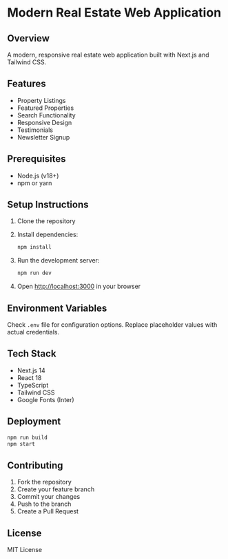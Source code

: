 # Modern Real Estate Web Application

## Overview
A modern, responsive real estate web application built with Next.js and Tailwind CSS.

## Features
- Property Listings
- Featured Properties
- Search Functionality
- Responsive Design
- Testimonials
- Newsletter Signup

## Prerequisites
- Node.js (v18+)
- npm or yarn

## Setup Instructions
1. Clone the repository
2. Install dependencies:
   ```bash
   npm install
   ```

3. Run the development server:
   ```bash
   npm run dev
   ```

4. Open [http://localhost:3000](http://localhost:3000) in your browser

## Environment Variables
Check `.env` file for configuration options. Replace placeholder values with actual credentials.

## Tech Stack
- Next.js 14
- React 18
- TypeScript
- Tailwind CSS
- Google Fonts (Inter)

## Deployment
```bash
npm run build
npm start
```

## Contributing
1. Fork the repository
2. Create your feature branch
3. Commit your changes
4. Push to the branch
5. Create a Pull Request

## License
MIT License
